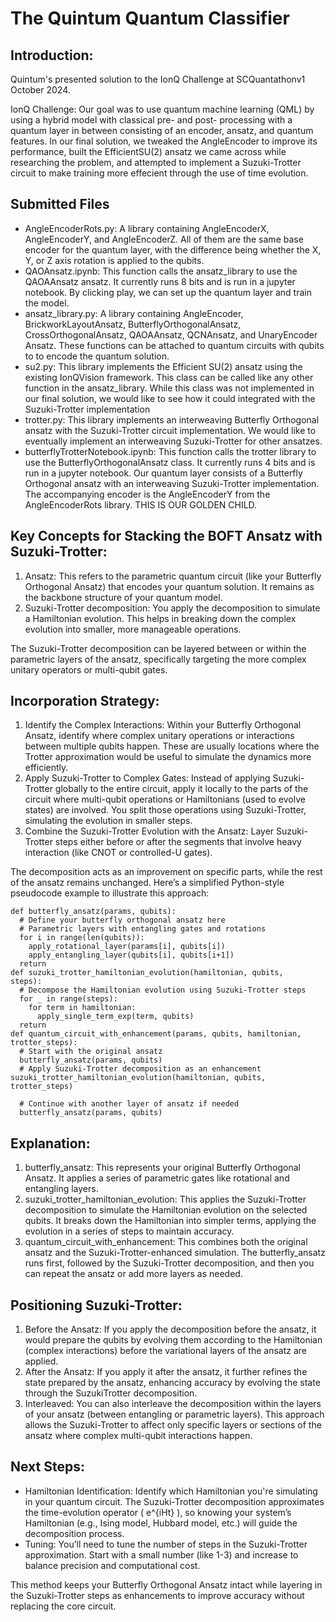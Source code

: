 # The Quintum Quantum Classifier

## Introduction:
Quintum's presented solution to the IonQ Challenge at SCQuantathonv1 October 2024. 

IonQ Challenge: Our goal was to use quantum machine learning (QML) by using a hybrid model with classical pre- and post- processing with a quantum layer in between consisting of an encoder, ansatz, and quantum features. In our final solution, we tweaked the AngleEncoder to improve its performance, built the EfficientSU(2) ansatz we came across while researching the problem, and attempted to implement a Suzuki-Trotter circuit to make training more effecient through the use of time evolution.

## Submitted Files
- AngleEncoderRots.py: A library containing AngleEncoderX, AngleEncoderY, and AngleEncoderZ. All of them are the same base encoder for the quantum layer, with the difference being whether the X, Y, or Z axis rotation is applied to the qubits.
- QAOAnsatz.ipynb: This function calls the ansatz_library to use the QAOAAnsatz ansatz. It currently runs 8 bits and is run in a jupyter notebook. By clicking play, we can set up the quantum layer and train the model.  
- ansatz_library.py: A library containing AngleEncoder, BrickworkLayoutAnsatz, ButterflyOrthogonalAnsatz, CrossOrthogonalAnsatz, QAOAAnsatz, QCNAnsatz, and UnaryEncoder Ansatz. These functions can be attached to quantum circuits with qubits to to encode the quantum solution. 
- su2.py: This library implements the Efficient SU(2) ansatz using the existing IonQVision framework. This class can be called like any other function in the ansatz_library. While this class was not implemented in our final solution, we would like to see how it could integrated with the Suzuki-Trotter implementation
- trotter.py: This library implements an interweaving Butterfly Orthogonal ansatz with the Suzuki-Trotter circuit implementation. We would like to eventually implement an interweaving Suzuki-Trotter for other ansatzes.
- butterflyTrotterNotebook.ipynb: This function calls the trotter library to use the ButterflyOrthogonalAnsatz class. It currently runs 4 bits and is run in a jupyter notebook. Our quantum layer consists of a Butterfly Orthogonal ansatz with an interweaving Suzuki-Trotter implementation. The accompanying encoder is the AngleEncoderY from the AngleEncoderRots library. THIS IS OUR GOLDEN CHILD.  

## Key Concepts for Stacking the BOFT Ansatz with Suzuki-Trotter:
1. Ansatz: This refers to the parametric quantum circuit (like your Butterfly
Orthogonal Ansatz) that encodes your quantum solution. It remains as the
backbone structure of your quantum model.
2. Suzuki-Trotter decomposition: You apply the decomposition to simulate a
Hamiltonian evolution. This helps in breaking down the complex evolution into
smaller, more manageable operations.

The Suzuki-Trotter decomposition can be layered between or within the
parametric layers of the ansatz, specifically targeting the more complex unitary
operators or multi-qubit gates. 

## Incorporation Strategy:
1. Identify the Complex Interactions:
Within your Butterfly Orthogonal Ansatz, identify where complex unitary
operations or interactions between multiple qubits happen. These are
usually locations where the Trotter approximation would be useful to
simulate the dynamics more efficiently.
2. Apply Suzuki-Trotter to Complex Gates:
Instead of applying Suzuki-Trotter globally to the entire circuit, apply it
locally to the parts of the circuit where multi-qubit operations or
Hamiltonians (used to evolve states) are involved.
You split those operations using Suzuki-Trotter, simulating the evolution in
smaller steps.
3. Combine the Suzuki-Trotter Evolution with the Ansatz:
Layer Suzuki-Trotter steps either before or after the segments that
involve heavy interaction (like CNOT or controlled-U gates).

The decomposition acts as an improvement on specific parts, while the
rest of the ansatz remains unchanged.
Here’s a simplified Python-style pseudocode example to illustrate this approach:
```
def butterfly_ansatz(params, qubits):
  # Define your butterfly orthogonal ansatz here
  # Parametric layers with entangling gates and rotations
  for i in range(len(qubits)):
    apply_rotational_layer(params[i], qubits[i])
    apply_entangling_layer(qubits[i], qubits[i+1])
  return
def suzuki_trotter_hamiltonian_evolution(hamiltonian, qubits,
steps):
  # Decompose the Hamiltonian evolution using Suzuki-Trotter steps
  for _ in range(steps):
    for term in hamiltonian:
      apply_single_term_exp(term, qubits)
  return
def quantum_circuit_with_enhancement(params, qubits, hamiltonian, trotter_steps):
  # Start with the original ansatz
  butterfly_ansatz(params, qubits)
  # Apply Suzuki-Trotter decomposition as an enhancement suzuki_trotter_hamiltonian_evolution(hamiltonian, qubits, trotter_steps)
  
  # Continue with another layer of ansatz if needed
  butterfly_ansatz(params, qubits)
```
## Explanation:
1. butterfly_ansatz: This represents your original Butterfly Orthogonal Ansatz. It applies a series of parametric gates like rotational and entangling layers.
2. suzuki_trotter_hamiltonian_evolution: This applies the Suzuki-Trotter decomposition to simulate the Hamiltonian evolution on the selected qubits. It breaks down the Hamiltonian into simpler terms, applying the evolution in a series of steps to maintain accuracy.
3. quantum_circuit_with_enhancement: This combines both the original ansatz and the Suzuki-Trotter-enhanced simulation. The butterfly_ansatz runs first, followed by the Suzuki-Trotter decomposition, and then you can repeat the ansatz or add more layers as needed.

## Positioning Suzuki-Trotter:
1. Before the Ansatz: If you apply the decomposition before the ansatz, it would prepare the qubits by evolving them according to the Hamiltonian (complex interactions) before the variational layers of the ansatz are applied.
2. After the Ansatz: If you apply it after the ansatz, it further refines the state prepared by the ansatz, enhancing accuracy by evolving the state through the SuzukiTrotter decomposition.
3. Interleaved: You can also interleave the decomposition within the layers of your ansatz (between entangling or parametric layers). This approach allows the Suzuki-Trotter to affect only specific layers or sections of the ansatz where complex multi-qubit interactions happen.

## Next Steps:
- Hamiltonian Identification: Identify which Hamiltonian you're simulating in your quantum circuit. The Suzuki-Trotter decomposition approximates the time-evolution operator \( e^{iHt} \), so knowing your system’s Hamiltonian (e.g., Ising model, Hubbard model, etc.) will guide the decomposition process.
- Tuning: You’ll need to tune the number of steps in the Suzuki-Trotter approximation. Start with a small number (like 1-3) and increase to balance precision and computational cost.

This method keeps your Butterfly Orthogonal Ansatz intact while layering in the Suzuki-Trotter steps as enhancements to improve accuracy without replacing the core circuit.
